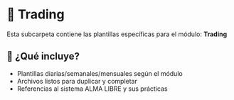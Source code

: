 # 📁 Trading

Esta subcarpeta contiene las plantillas específicas para el módulo: **Trading**

## 🧾 ¿Qué incluye?

- Plantillas diarias/semanales/mensuales según el módulo
- Archivos listos para duplicar y completar
- Referencias al sistema ALMA LIBRE y sus prácticas